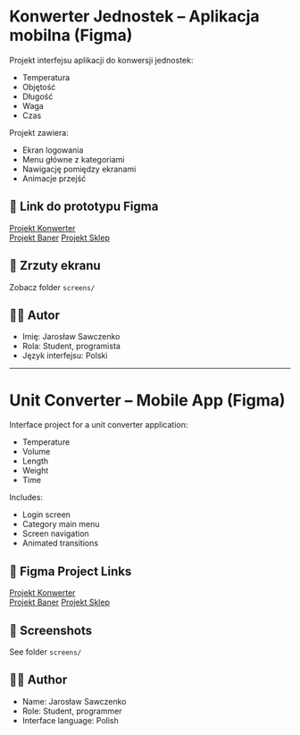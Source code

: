 # Konwerter Jednostek – Aplikacja mobilna (Figma)

Projekt interfejsu aplikacji do konwersji jednostek:
- Temperatura
- Objętość
- Długość
- Waga
- Czas

Projekt zawiera:
- Ekran logowania
- Menu główne z kategoriami
- Nawigację pomiędzy ekranami
- Animacje przejść

## 🔗 Link do prototypu Figma
[Projekt Konwerter](https://www.figma.com/design/h70NRu9XLNTM8TWXfyy2XU/Telefon--Copy-?node-id=0-1&t=Snmr4LBHgi7ijO6W-1)  
[Projekt Baner](https://www.figma.com/design/RqpchZ9sHvvS99ggbpFo6u/D.F-BANER---Copy-?node-id=0-1&t=cjLC1vdj6qOLbpVU-1)
[Projekt Sklep](https://www.figma.com/design/GauJ8583F0RFrNCyBjI9OW/Jarek?node-id=280-14&t=5JotnZcW6KPUikpq-1)

## 📸 Zrzuty ekranu
Zobacz folder `screens/`

## 🧑‍🎓 Autor
- Imię: Jarosław Sawczenko
- Rola: Student, programista
- Język interfejsu: Polski 

---

# Unit Converter – Mobile App (Figma)

Interface project for a unit converter application:
- Temperature
- Volume
- Length
- Weight
- Time

Includes:
- Login screen
- Category main menu
- Screen navigation
- Animated transitions

## 🔗 Figma Project Links
[Projekt Konwerter](https://www.figma.com/design/h70NRu9XLNTM8TWXfyy2XU/Telefon--Copy-?node-id=0-1&t=Snmr4LBHgi7ijO6W-1)  
[Projekt Baner](https://www.figma.com/design/RqpchZ9sHvvS99ggbpFo6u/D.F-BANER---Copy-?node-id=0-1&t=cjLC1vdj6qOLbpVU-1)
[Projekt Sklep](https://www.figma.com/design/GauJ8583F0RFrNCyBjI9OW/Jarek?node-id=280-14&t=5JotnZcW6KPUikpq-1)

## 📸 Screenshots
See folder `screens/`

## 🧑‍🎓 Author
- Name: Jarosław Sawczenko
- Role: Student, programmer
- Interface language: Polish
